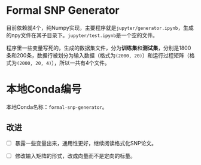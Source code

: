 # Formal SNP Generator

目前依赖就4个，纯Numpy实现，主要程序就是`jupyter/generator.ipynb`，生成的npy文件在其子目录下。`jupyter/test.ipynb`是一个空的文件。

程序里一些变量写死的，生成的数据集文件，分为**训练集**和**测试集**，分别是1800条和200条，数据行被划分为输入数据（格式为`(2000, 20)`）和运行过程矩阵（格式为`(2000, 20, 4)`），所以一共有4个文件。

# 本地Conda编号

本地Conda名称：`formal-snp-generator`。

## 改进

- [ ] 暴露一些变量出来，通用性更好，继续阅读格式化SNP论文。
- [ ] 修改输入矩阵的形式，改成向量而不是定向的标量。

